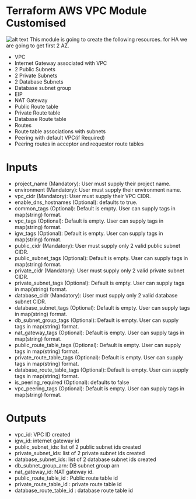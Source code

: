 # Terraform AWS VPC Module Customised
![alt text](vpc.jpg)
This module is going to create the following resources. for HA we are going to get first 2 AZ.

* VPC
* Internet Gateway associated with VPC
* 2 Public Subnets
* 2 Private Subnets
* 2 Database Subnets
* Database subnet group
* EIP
* NAT Gateway
* Public Route table
* Private Route table
* Database Route table
* Routes
* Route table associations with subnets
* Peering with default VPC(if Required)
* Peering routes in acceptor and requestor route tables

# Inputs
* project_name (Mandatory): User must supply their project name.
* environment (Mandatory): User must supply their environment name.
* vpc_cidr (Mandatory): User must supply their VPC CIDR.
* enable_dns_hostnames (Optional): defaults to true.
* common_tags (Optional): Default is empty. User can supply tags in map(string) format.
* vpc_tags (Optional): Default is empty. User can supply tags in map(string) format.
* igw_tags (Optional): Default is empty. User can supply tags in map(string) format.
* public_cidr (Mandatory): User must supply only 2 valid public subnet CIDR.
* public_subnet_tags (Optional): Default is empty. User can supply tags in map(string) format.
* private_cidr (Mandatory): User must supply only 2 valid private subnet CIDR.
* private_subnet_tags (Optional): Default is empty. User can supply tags in map(string) format.
* database_cidr (Mandatory): User must supply only 2 valid database subnet CIDR.
* database_subnet_tags (Optional): Default is empty. User can supply tags in map(string) format.
* db_subnet_group_tags (Optional): Default is empty. User can supply tags in map(string) format.
* nat_gateway_tags (Optional): Default is empty. User can supply tags in map(string) format.
* public_route_table_tags (Optional): Default is empty. User can supply tags in map(string) format.
* private_route_table_tags (Optional): Default is empty. User can supply tags in map(string) format.
* database_route_table_tags (Optional): Default is empty. User can supply tags in map(string) format.
* is_peering_required (Optional): defaults to false
* vpc_peering_tags (Optional): Default is empty. User can supply tags in map(string) format.

# Outputs
* vpc_id: VPC ID created
* igw_id: internet gateway id
* public_subnet_ids: list of 2 public subnet ids created
* private_subnet_ids: list of 2 private subnet ids created
* database_subnet_ids: list of 2 database subnet ids created
* db_subnet_group_arn: DB subnet group arn
* nat_gateway_id: NAT gateway id.
* public_route_table_id : Public route table id
* private_route_table_id : private route table id
* database_route_table_id : database route table id
